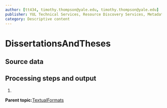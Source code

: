 ```yaml
---
author: [tt434, timothy.thompson@yale.edu, timothy.thompson@yale.edu]
publisher: YUL Technical Services, Resource Discovery Services, Metadata Services Unit
category: Descriptive content
---
```


# DissertationsAndTheses

## Source data

## Processing steps and output

1.  
**Parent topic:**[TextualFormats](../../concepts/supertypes/textualformats.md)

